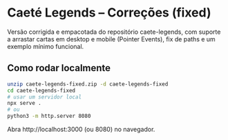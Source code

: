 # Caeté Legends – Correções (fixed)

Versão corrigida e empacotada do repositório caete-legends, com suporte a arrastar cartas em desktop e mobile (Pointer Events),
fix de paths e um exemplo mínimo funcional.

## Como rodar localmente

```bash
unzip caete-legends-fixed.zip -d caete-legends-fixed
cd caete-legends-fixed
# usar um servidor local
npx serve .
# ou
python3 -m http.server 8080
```

Abra http://localhost:3000 (ou 8080) no navegador.

